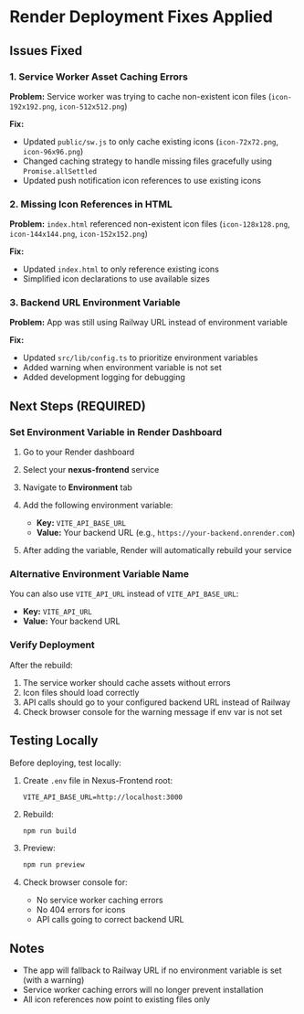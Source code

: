 # Render Deployment Fixes Applied

## Issues Fixed

### 1. Service Worker Asset Caching Errors
**Problem:** Service worker was trying to cache non-existent icon files (`icon-192x192.png`, `icon-512x512.png`)

**Fix:** 
- Updated `public/sw.js` to only cache existing icons (`icon-72x72.png`, `icon-96x96.png`)
- Changed caching strategy to handle missing files gracefully using `Promise.allSettled`
- Updated push notification icon references to use existing icons

### 2. Missing Icon References in HTML
**Problem:** `index.html` referenced non-existent icon files (`icon-128x128.png`, `icon-144x144.png`, `icon-152x152.png`)

**Fix:**
- Updated `index.html` to only reference existing icons
- Simplified icon declarations to use available sizes

### 3. Backend URL Environment Variable
**Problem:** App was still using Railway URL instead of environment variable

**Fix:**
- Updated `src/lib/config.ts` to prioritize environment variables
- Added warning when environment variable is not set
- Added development logging for debugging

## Next Steps (REQUIRED)

### Set Environment Variable in Render Dashboard

1. Go to your Render dashboard
2. Select your **nexus-frontend** service
3. Navigate to **Environment** tab
4. Add the following environment variable:
   - **Key:** `VITE_API_BASE_URL`
   - **Value:** Your backend URL (e.g., `https://your-backend.onrender.com`)

5. After adding the variable, Render will automatically rebuild your service

### Alternative Environment Variable Name

You can also use `VITE_API_URL` instead of `VITE_API_BASE_URL`:
   - **Key:** `VITE_API_URL`
   - **Value:** Your backend URL

### Verify Deployment

After the rebuild:
1. The service worker should cache assets without errors
2. Icon files should load correctly
3. API calls should go to your configured backend URL instead of Railway
4. Check browser console for the warning message if env var is not set

## Testing Locally

Before deploying, test locally:

1. Create `.env` file in Nexus-Frontend root:
   ```env
   VITE_API_BASE_URL=http://localhost:3000
   ```

2. Rebuild:
   ```bash
   npm run build
   ```

3. Preview:
   ```bash
   npm run preview
   ```

4. Check browser console for:
   - No service worker caching errors
   - No 404 errors for icons
   - API calls going to correct backend URL

## Notes

- The app will fallback to Railway URL if no environment variable is set (with a warning)
- Service worker caching errors will no longer prevent installation
- All icon references now point to existing files only


